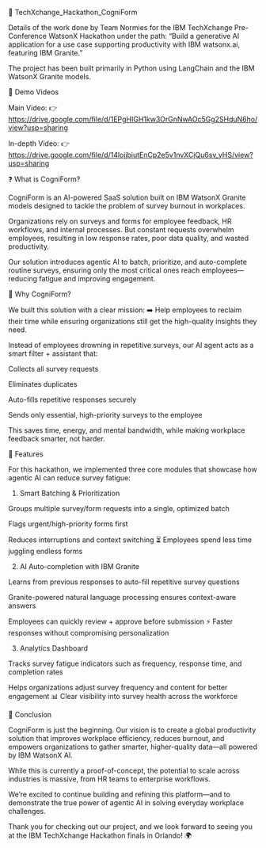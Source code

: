 📄 TechXchange_Hackathon_CogniForm

Details of the work done by Team Normies for the IBM TechXchange Pre-Conference WatsonX Hackathon under the path:
“Build a generative AI application for a use case supporting productivity with IBM watsonx.ai, featuring IBM Granite.”

The project has been built primarily in Python using LangChain and the IBM WatsonX Granite models.

🎥 Demo Videos

Main Video:
👉 https://drive.google.com/file/d/1EPgHIGH1kw3OrGnNwAOc5Gg2SHduN6ho/view?usp=sharing 

In-depth Video:
👉 https://drive.google.com/file/d/14lojjbiutEnCp2e5v1nvXCjQu6sv_yHS/view?usp=sharing 

❓ What is CogniForm?

CogniForm is an AI-powered SaaS solution built on IBM WatsonX Granite models designed to tackle the problem of survey burnout in workplaces.

Organizations rely on surveys and forms for employee feedback, HR workflows, and internal processes. But constant requests overwhelm employees, resulting in low response rates, poor data quality, and wasted productivity.

Our solution introduces agentic AI to batch, prioritize, and auto-complete routine surveys, ensuring only the most critical ones reach employees—reducing fatigue and improving engagement.

🎯 Why CogniForm?

We built this solution with a clear mission:
➡️ Help employees to reclaim their time while ensuring organizations still get the high-quality insights they need.

Instead of employees drowning in repetitive surveys, our AI agent acts as a smart filter + assistant that:

Collects all survey requests

Eliminates duplicates

Auto-fills repetitive responses securely

Sends only essential, high-priority surveys to the employee

This saves time, energy, and mental bandwidth, while making workplace feedback smarter, not harder.

🚀 Features

For this hackathon, we implemented three core modules that showcase how agentic AI can reduce survey fatigue:

1. Smart Batching & Prioritization

Groups multiple survey/form requests into a single, optimized batch

Flags urgent/high-priority forms first

Reduces interruptions and context switching
⏳ Employees spend less time juggling endless forms

2. AI Auto-completion with IBM Granite

Learns from previous responses to auto-fill repetitive survey questions

Granite-powered natural language processing ensures context-aware answers

Employees can quickly review + approve before submission
⚡ Faster responses without compromising personalization

3. Analytics Dashboard

Tracks survey fatigue indicators such as frequency, response time, and completion rates

Helps organizations adjust survey frequency and content for better engagement
📊 Clear visibility into survey health across the workforce

🙌 Conclusion

CogniForm is just the beginning. Our vision is to create a global productivity solution that improves workplace efficiency, reduces burnout, and empowers organizations to gather smarter, higher-quality data—all powered by IBM WatsonX AI.

While this is currently a proof-of-concept, the potential to scale across industries is massive, from HR teams to enterprise workflows.

We’re excited to continue building and refining this platform—and to demonstrate the true power of agentic AI in solving everyday workplace challenges.

Thank you for checking out our project, and we look forward to seeing you at the IBM TechXchange Hackathon finals in Orlando! 🌍
